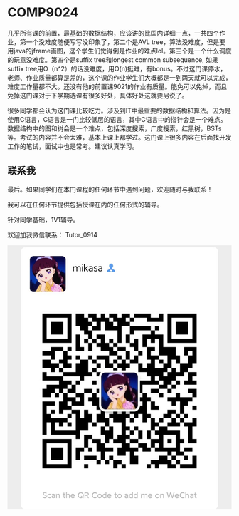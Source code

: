 # COMP9024

几乎所有课的前置，最基础的数据结构，应该讲的比国内详细一点，一共四个作业，第一个没难度随便写写没印象了，第二个是AVL tree，算法没难度，但是要用java的jframe画图，这个学生们觉得倒是作业的难点lol。第三个是一个什么调度的玩意没难度。第四个是suffix tree和longest common subsequence, 如果suffix tree用O（n^2）的话没难度，用O(n)挺难，有bonus。不过这门课停水，老师、作业质量都算是差的，这个课的作业学生们大概都是一到两天就可以完成，难度工作量都不大。还没有他的前置课9021的作业有质量。能免可以免掉，而且免掉这门课对于下学期选课有很多好处，具体好处这就要另说了。

很多同学都会认为这门课比较吃力。涉及到IT中最重要的数据结构和算法。因为是使用C语言，C语言是一门比较低层的语言，其中C语言中的指针会是一个难点。数据结构中的图和树会是一个难点，包括深度搜索，广度搜索，红黑树，BSTs等。考试的内容并不会太难，基本上课上都学过。这门课上很多内容在后面找开发工作的笔试，面试中也是常考。建议认真学习。


## 联系我

最后。如果同学们在本门课程的任何环节中遇到问题，欢迎随时与我联系！

我可以在任何环节提供包括授课在内的任何形式的辅导。

针对同学基础，1V1辅导。

欢迎加我微信联系： Tutor_0914

![图片](../image/wechat.jpg)
